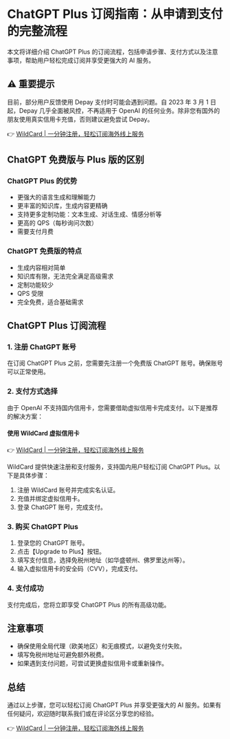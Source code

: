 # ChatGPT Plus 订阅指南：从申请到支付的完整流程

本文将详细介绍 ChatGPT Plus 的订阅流程，包括申请步骤、支付方式以及注意事项，帮助用户轻松完成订阅并享受更强大的 AI 服务。

## ⚠️ 重要提示

目前，部分用户反馈使用 Depay 支付时可能会遇到问题。自 2023 年 3 月 1 日起，Depay 几乎全面被风控，不再适用于 OpenAI 的任何业务。除非您有国外的朋友使用真实信用卡充值，否则建议避免尝试 Depay。

👉 [WildCard | 一分钟注册，轻松订阅海外线上服务](https://bbtdd.com/WildCard)

## ChatGPT 免费版与 Plus 版的区别

### ChatGPT Plus 的优势
- 更强大的语言生成和理解能力  
- 更丰富的知识库，生成内容更精确  
- 支持更多定制功能：文本生成、对话生成、情感分析等  
- 更高的 QPS（每秒询问次数）  
- 需要支付月费  

### ChatGPT 免费版的特点
- 生成内容相对简单  
- 知识库有限，无法完全满足高级需求  
- 定制功能较少  
- QPS 受限  
- 完全免费，适合基础需求  

## ChatGPT Plus 订阅流程

### 1. 注册 ChatGPT 账号
在订阅 ChatGPT Plus 之前，您需要先注册一个免费版 ChatGPT 账号。确保账号可以正常使用。

### 2. 支付方式选择
由于 OpenAI 不支持国内信用卡，您需要借助虚拟信用卡完成支付。以下是推荐的解决方案：

#### 使用 WildCard 虚拟信用卡
👉 [WildCard | 一分钟注册，轻松订阅海外线上服务](https://bbtdd.com/WildCard)

WildCard 提供快速注册和支付服务，支持国内用户轻松订阅 ChatGPT Plus。以下是具体步骤：
1. 注册 WildCard 账号并完成实名认证。  
2. 充值并绑定虚拟信用卡。  
3. 登录 ChatGPT 账号，完成支付。

### 3. 购买 ChatGPT Plus
1. 登录您的 ChatGPT 账号。  
2. 点击【Upgrade to Plus】按钮。  
3. 填写支付信息，选择免税州地址（如华盛顿州、佛罗里达州等）。  
4. 输入虚拟信用卡的安全码（CVV），完成支付。

### 4. 支付成功
支付完成后，您将立即享受 ChatGPT Plus 的所有高级功能。

## 注意事项
- 确保使用全局代理（欧美地区）和无痕模式，以避免支付失败。  
- 填写免税州地址可避免额外税费。  
- 如果遇到支付问题，可尝试更换虚拟信用卡或重新操作。  

## 总结
通过以上步骤，您可以轻松订阅 ChatGPT Plus 并享受更强大的 AI 服务。如果有任何疑问，欢迎随时联系我们或在评论区分享您的经验。

👉 [WildCard | 一分钟注册，轻松订阅海外线上服务](https://bbtdd.com/WildCard)
